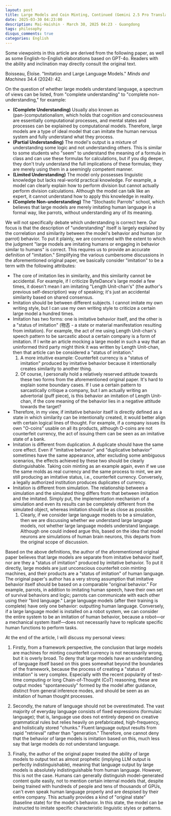 ```yaml
---
layout: post
title: Large Models and Coin Minting, Continued (Gemini 2.5 Pro Translated Version)
date: 2025-03-30 04:23:00
description: Mai-Haishin · March 30, 2025 04:23 · Guangdong
tags: philosophy
disqus_comments: true
categories: English
---
```


Some viewpoints in this article are derived from the following paper, as well as some English-to-English elaborations based on GPT-4o. Readers with the ability and inclination may directly consult the original text.

Boisseau, Éloïse. "Imitation and Large Language Models." *Minds and Machines* 34.4 (2024): 42.

On the question of whether large models understand language, a spectrum of views can be listed, from "complete understanding" to "complete non-understanding," for example:

-   **(Complete Understanding)** Usually also known as (pan-)computationalism, which holds that cognition and consciousness are essentially computational processes, and mental states and processes can be explained by computational models. Therefore, large models are a type of ideal model that can imitate the human nervous system and fully understand what they process.
-   **(Partial Understanding)** The model's output is a mixture of understanding some logic and not understanding others. This is similar to some students who "seem" to understand the meaning of a formula in class and can use these formulas for calculations, but if you dig deeper, they don't truly understand the full implications of these formulas; they are merely using them in a seemingly competent manner.
-   **(Limited Understanding)** The model only possesses linguistic knowledge but lacks real-world practical knowledge. For example, a model can clearly explain how to perform division but cannot actually perform division calculations. Although the model can talk like an expert, it cannot understand how to apply this knowledge in reality.
-   **(Complete Non-understanding)** The "Stochastic Parrots" school, which believes that large models are merely imitating human language in a formal way, like parrots, without understanding any of its meaning.

We will not specifically debate which understanding is correct here. Our focus is that the description of "understanding" itself is largely explained by the correlation and similarity between the model's behavior and human (or parrot) behavior. To put it plainly, we are concerned with the extent to which the judgment "large models are imitating humans or engaging in behavior similar to humans" is correct. This requires us to provide an accurate definition of "imitation." Simplifying the various cumbersome discussions in the aforementioned original paper, we basically consider "imitation" to be a term with the following attributes:

-   The core of imitation lies in similarity, and this similarity cannot be accidental. For example, if I criticize ByteDance's large model a few times, it doesn't mean I am imitating "Length Unit-chan's" (the author's previous self-description) way of speaking; it's just an accidental similarity based on shared consensus.
-   Imitation should be between different subjects. I cannot imitate my own writing style, but I can use my own writing style to criticize a certain large model a hundred times.
-   Imitation has two forms: one is imitative behavior itself, and the other is a "status of imitation" (物态 - a state or material manifestation resulting from imitation). For example, the act of me using Length Unit-chan's speech pattern to be sarcastic about a certain company is a form of imitation. If I write an article mocking a large model in such a way that an uninformed third party might think it was written by Length Unit-chan, then that article can be considered a "status of imitation."
    1.  A more intuitive example: Counterfeit currency is a "status of imitation" produced by imitative behavior because it intentionally creates similarity to another thing.
    2.  Of course, I personally hold a relatively reserved attitude towards these two forms from the aforementioned original paper. It's hard to explain some boundary cases. If I use a certain pattern to sarcastically critique a company, but I am actually writing an advertorial (puff piece), is this behavior an imitation of Length Unit-chan, if the core meaning of the behavior lies in a negative attitude towards the target?
-   Therefore, in my view, if imitative behavior itself is directly defined as a state in which similarity can be intentionally created, it would better align with certain logical lines of thought. For example, if a company issues its own "O-coins" usable on all its products, although O-coins are not counterfeit currency, the act of issuing them can be seen as an imitative state of a bank.
-   Imitation is different from duplication. A duplicate should have the same core effect. Even if "imitative behavior" and "duplicative behavior" sometimes have the same appearance, after excluding some ambiguous scenarios, the effects achieved by these two should be clearly distinguishable. Taking coin minting as an example again, even if we use the same molds as real currency and the same process to mint, we are still producing an imitative status, i.e., counterfeit currency. Conversely, a legally authorized institution produces duplicates of currency.
-   Imitation is different from simulation. The relationship between a simulation and the simulated thing differs from that between imitation and the imitated. Simply put, the implementation mechanism of a simulation and even its results can be completely different from the simulated object, whereas imitation should be as close as possible.
    1.  Clearly, if we consider large language models to be a simulation, then we are discussing whether *we* understand large language models, not whether large language models understand language. Although one could indeed argue this, based on the idea that model neurons are simulations of human brain neurons, this departs from the original scope of discussion.

Based on the above definitions, the author of the aforementioned original paper believes that large models are separate from imitative behavior itself, nor are they a "status of imitation" produced by imitative behavior. To put it directly, large models are just unconscious counterfeit coin minting machines, and their products are a "status of imitation" of human language. The original paper's author has a very strong assumption that imitative behavior itself should be based on a comparable "original behavior." For example, parrots, in addition to imitating human speech, have their own set of survival behaviors and logic; parrots can communicate with each other using their "bird language." Large language models (after their training is complete) have only one behavior: outputting human language. Conversely, if a large language model is installed on a robot system, we can consider the entire system to be an imitation of human behavior, because a robot—or a mechanical system itself—does not necessarily have to replicate specific human functions to perform tasks.

At the end of the article, I will discuss my personal views:

1.  Firstly, from a framework perspective, the conclusion that large models are machines for minting counterfeit currency is not necessarily wrong, but it is overly broad. To deny that large models have an understanding of language itself based on this goes somewhat beyond the boundaries of the framework, because the process of creating a "status of imitation" is very complex. Especially with the recent popularity of test-time computing or long Chain-of-Thought (CoT) reasoning, these are output modes "spontaneously" formed by the model after guidance, distinct from general inference modes, and should be seen as an imitation of human thought processes.

2.  Secondly, the nature of language should not be overestimated. The vast majority of everyday language consists of fixed expressions (formulaic language); that is, language use does not entirely depend on creative grammatical rules but relies heavily on prefabricated, high-frequency, and holistically stored "chunks." Fluent language output results from rapid "retrieval" rather than "generation." Therefore, one cannot deny that the behavior of large models is imitation based on this, much less say that large models do not understand language.

3.  Finally, the author of the original paper treated the ability of large models to output text as almost prophetic (implying LLM output is perfectly indistinguishable), meaning that language output by large models is absolutely indistinguishable from human language. However, this is not the case. Humans can generally distinguish model-generated content quite easily, not to mention certain internal models that, despite being trained with hundreds of people and tens of thousands of GPUs, can't even speak human language properly and are despised by their entire company. This actually provides a kind of "original state" (baseline state) for the model's behavior. In this state, the model can be instructed to imitate specific characteristic linguistic styles or patterns.